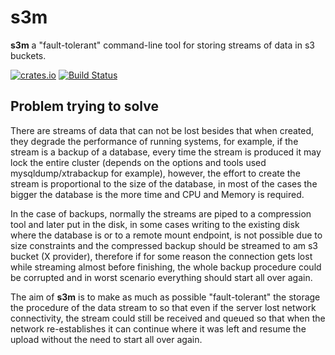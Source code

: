 # s3m

**s3m** a "fault-tolerant" command-line tool for storing streams of data in s3 buckets.

[![crates.io](https://img.shields.io/crates/v/s3m.svg)](https://crates.io/crates/s3m)
[![Build Status](https://travis-ci.org/s3m/s3m.svg?branch=master)](https://travis-ci.org/s3m/s3m)


## Problem trying to solve

There are streams of data that can not be lost besides that when created,
they degrade the performance of running systems, for example, if the stream
is a backup of a database, every time the stream is produced it may lock the
entire cluster (depends on the options and tools used mysqldump/xtrabackup for
example), however, the effort to create the stream is proportional to the size
of the database, in most of the cases the bigger the database is the more time
and CPU and Memory is required.

In the case of backups, normally the streams are piped to a compression tool
and later put in the disk, in some cases writing to the existing disk where
the database is or to a remote mount endpoint, is not possible due to size
constraints and the compressed backup should be streamed to am s3 bucket (X
provider), therefore if for some reason the connection gets lost while streaming
almost before finishing, the whole backup procedure could be corrupted and in
worst scenario everything should start all over again.

The aim of **s3m** is to make as much as possible "fault-tolerant" the storage
the procedure of the data stream to so that even if the server lost network
connectivity, the stream could still be received and queued so that when the
network re-establishes it can continue where it was left and resume the
upload without the need to start all over again.
